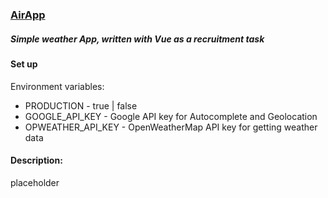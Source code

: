 ### [AirApp](https://irevall.github.io/air-app/)
##### Simple weather App, written with Vue as a recruitment task

#### Set up
Environment variables:
- PRODUCTION - true | false
- GOOGLE_API_KEY - Google API key for Autocomplete and Geolocation
- OPWEATHER_API_KEY - OpenWeatherMap API key for getting weather data

#### Description:
placeholder


